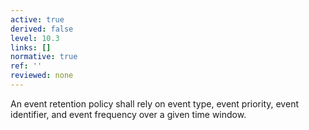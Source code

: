```yaml
---
active: true
derived: false
level: 10.3
links: []
normative: true
ref: ''
reviewed: none
---
```


An event retention policy shall rely on event type, event priority, event identifier, and event frequency over a given time window.

